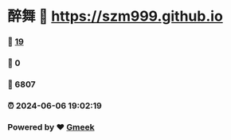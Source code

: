 # 醉舞 :link: https://szm999.github.io 
### :page_facing_up: [19](https://szm999.github.io/tag.html) 
### :speech_balloon: 0 
### :hibiscus: 6807 
### :alarm_clock: 2024-06-06 19:02:19 
### Powered by :heart: [Gmeek](https://github.com/Meekdai/Gmeek)
